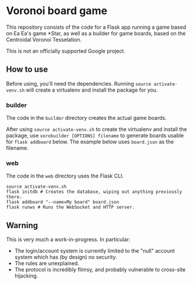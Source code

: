 # Voronoi board game

This repository consists of the code for a Flask app running a game based on Ea Ea's game *Star, as well as a builder for game boards, based on the Centroidal Voronoi Tesselation.

This is not an officially supported Google project.

## How to use

Before using, you'll need the dependencies. Running `source activate-venv.sh` will create a virtualenv and install the package for you.

### builder

The code in the `builder` directory creates the actual game boards.

After using `source activate-venv.sh` to create the virtualenv and install the package, use `vorobuilder [OPTIONS] filename` to generate boards usable for `flask addboard` below.  The example below uses `board.json` as the filename.

### web

The code in the `web` directory uses the Flask CLI.

```
source activate-venv.sh
flask initdb # Creates the database, wiping out anything previously there.
flask addboard "--name=My board" board.json
flask runws # Runs the WebSocket and HTTP server.
```

## Warning

This is very much a work-in-progress.  In particular:

* The login/account system is currently limited to the "null" account system which has (by design) no security.
* The rules are unexplained.
* The protocol is incredibly flimsy, and probably vulnerable to cross-site hijacking.